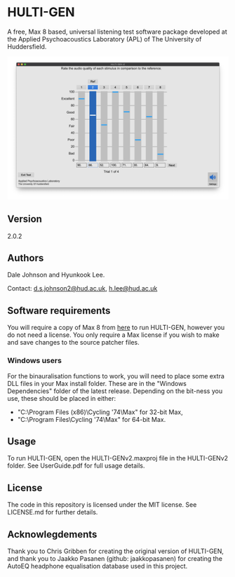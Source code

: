 # HULTI-GEN
A free, Max 8 based, universal listening test software package developed at the Applied Psychoacoustics Laboratory (APL) of The University of Huddersfield.

![HULTI-GENv2](HULTI-GENv2.jpg)

## Version
2.0.2

## Authors
Dale Johnson and Hyunkook Lee.

Contact: d.s.johnson2@hud.ac.uk, h.lee@hud.ac.uk

## Software requirements
You will require a copy of Max 8 from [here](https://cycling74.com/downloads) to run HULTI-GEN, however you do not need a license.
You only require a Max license if you wish to make and save changes to the source patcher files.

### Windows users
For the binauralisation functions to work, you will need to place some extra DLL files in your Max install folder. These are in the "Windows Dependencies" folder of the latest release. Depending on the bit-ness you use, these should be placed in either:

- "C:\Program Files (x86)\Cycling '74\Max" for 32-bit Max, 
- "C:\Program Files\Cycling '74\Max" for 64-bit Max.

## Usage
To run HULTI-GEN, open the HULTI-GENv2.maxproj file in the HULTI-GENv2 folder. See UserGuide.pdf for full usage details.

## License
The code in this repository is licensed under the MIT license. See LICENSE.md for further details.

## Acknowlegdements
Thank you to Chris Gribben for creating the original version of HULTI-GEN, and thank you to Jaakko Pasanen (github: jaakkopasanen) for creating the AutoEQ headphone equalisation database used in this project.
